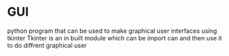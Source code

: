 # GUI
python program that can be used to make graphical user interfaces using tkinter
Tkinter is an in built module which can be import can and then use it to do diffrent graphical user 
